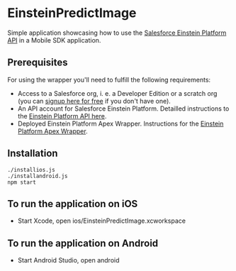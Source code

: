 # EinsteinPredictImage
Simple application showcasing how to use the [Salesforce Einstein Platform API](https://metamind.readme.io/) in a Mobile SDK application.

## Prerequisites

For using the wrapper you'll need to fulfill the following requirements:
* Access to a Salesforce org, i. e. a Developer Edition or a scratch org (you can [signup here for free](https://developer.salesforce.com/signup) if you don't have one).
* An API account for Salesforce Einstein Platform. Detailled instructions to the [Einstein Platform API here](https://metamind.readme.io/docs/what-you-need-to-call-api).
* Deployed Einstein Platform Apex Wrapper. Instructions for the [Einstein Platform Apex Wrapper](https://github.com/muenzpraeger/salesforce-einstein-platform-apex/blob/master/README.md).

## Installation
``` shell
./installios.js
./installandroid.js
npm start
```
## To run the application on iOS
* Start Xcode, open ios/EinsteinPredictImage.xcworkspace

## To run the application on Android
* Start Android Studio, open android
